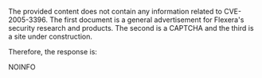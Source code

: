 The provided content does not contain any information related to CVE-2005-3396. The first document is a general advertisement for Flexera's security research and products. The second is a CAPTCHA and the third is a site under construction.

Therefore, the response is:

NOINFO